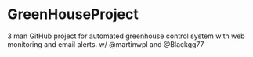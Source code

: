 # GreenHouseProject
 3 man GitHub project for automated greenhouse control system with web monitoring and email alerts. w/ @martinwpl and @Blackgg77

